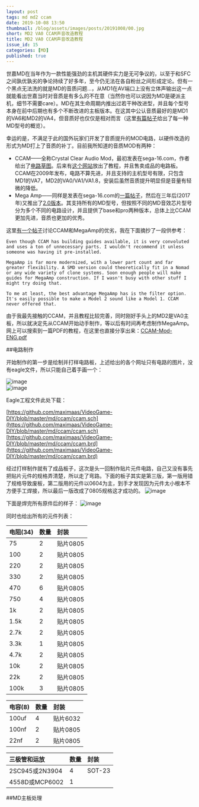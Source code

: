 ```yaml
---
layout: post
tags: md md2 ccam
date: 2019-10-08 13:50
thumbnail: /blog/assets/images/posts/20191008/00.jpg
short: MD2 VA0 CCAM声音改造教程
title: MD2 VA0 CCAM声音改造教程
issue_id: 15
categories: [MD]
published: true
---
```


世嘉MD在当年作为一款性能强劲的主机其硬件实力是无可争议的，以至于和SFC之间孰优孰劣的争论持续了好多年，至今仍无法在各自粉丝之间形成定论。但有一个黑点无法洗的就是MD的音质问题...<!--more-->，从MD1在AV端口上没有立体声输出这一点就能看出世嘉当时对音质是有多么的不在意（当然你也可以说因为MD是硬派主机，细节不需要care）。MD在其生命周期内推出过若干种改进型，并且每个型号本身在前中后期也有多个不断改进的主板版本。在这其中公认音质最好的是MD1的VA6和MD2的VA4，但音质好也仅仅是相对而言（这里[有篇帖子](http://www.sega-16.com/forum/showthread.php?7796-GUIDE-Telling-apart-good-Genesis-1s-and-Genesis-2s-from-bad-ones)给出了每一种MD型号的概览）。

幸运的是，不满足于此的国外玩家们开发了音质提升的MOD电路，以硬件改造的形式为MD打上了音质的补丁。目前我所知道的音质MOD有两种：

*   CCAM——全称Crystal Clear Audio Mod，最初发表在sega-16.com，作者给出了[电路草图](http://www.sega-16.com/forum/showthread.php?7686-Crystal-Clear-Audio-Mod-for-Sega-Mega-Drive-2-amp-Genesis-2-version-1-0)。后来有[这个网站](http://retrotimegames.com/ccam.html)放出了教程，并且售卖成品的电路板。CCAM在2009年发布，电路不算先进，并且支持的主机型号有限，只包含MD1的VA7，MD2的VA0/VA1/VA1.8，安装后虽然音质提升明显但是音量有轻微的降低。
*   Mega Amp——同样是发表在sega-16.com的[一篇帖子](http://www.sega-16.com/forum/showthread.php?26568-Introducing-the-Mega-Amp-The-universal-Genesis-audio-circuit)，然后在三年后(2017年)又推出了[2.0版本](http://www.sega-16.com/forum/showthread.php?31989-Take-your-Genesis-audio-to-the-next-level-The-Mega-Amp-2-0-is-here!)。其支持所有的MD型号，但按照不同的MD音效芯片型号分为多个不同的电路设计，并且提供了base和pro两种版本，总体上比CCAM更加先进，音质也更加的优秀。

这里[有一个帖子](http://www.sega-16.com/forum/archive/index.php/t-27128.html)讨论CCAM和MegaAmp的优劣，我在下面摘抄了一段供参考：

```
Even though CCAM has building guides available, it is very convoluted and uses a ton of unnecessary parts. I wouldn't recommend it unless someone was having it pre-installed.

MegaAmp is far more modernized, with a lower part count and far greater flexibility. A SMD version could theoretically fit in a Nomad or any wide variety of clone systems. Soon enough people will make guides for MegaAmp construction. If I wasn't busy with other stuff I might try doing that.

To me at least, the best advantage MegaAmp has is the filter option. It's easily possible to make a Model 2 sound like a Model 1. CCAM never offered that.
```

由于我最先接触的CCAM，并且教程比较完善，同时刚好手头上的MD2是VA0主板，所以就决定先从CCAM开始动手制作，等以后有时间再考虑制作MegaAmp。网上可以搜索到一篇PDF的教程，在这里也直接分享出来：[CCAM-Mod-ENG.pdf](https://github.com/maximaas/VideoGame-DIY/blob/master/md/ccam/CCAM-Mod-ENG.pdf)

##电路制作


开始制作的第一步是绘制并打样电路板，上述给出的各个网址只有电路的图片，没有eagle文件，所以只能自己着手画一个：

![image](/blog/assets/images/posts/20191008/01.png) <br/>
![image](/blog/assets/images/posts/20191008/02.png)

Eagle工程文件此处下载：

[https://github.com/maximaas/VideoGame-DIY/blob/master/md/ccam/ccam.sch](https://github.com/maximaas/VideoGame-DIY/blob/master/md/ccam/ccam.sch)<br/>
[https://github.com/maximaas/VideoGame-DIY/blob/master/md/ccam/ccam.brd](https://github.com/maximaas/VideoGame-DIY/blob/master/md/ccam/ccam.brd)

经过打样制作就有了成品板子，这次是头一回制作贴片元件电路，自己又没有事先把贴片元件的规格弄清楚，所以走了弯路。下面的板子其实是第三版，第一版用错了规格导致废板，第二版用的元件以0604为主，到手才发现因为元件太小根本不方便手工焊接，所以最后一版改成了0805规格这才成功的。
![image](/blog/assets/images/posts/20191008/03.png)

下面是焊完所有原件后的样子：
![image](/blog/assets/images/posts/20191008/04.png)

同时也给出所有的元件列表：

| 电阻(34) | 数量 | 封装     |
|:---------|:-----|:---------|
| 75       | 2    | 贴片0805 |
| 100      | 2    | 贴片0805 |
| 220      | 2    | 贴片0805 |
| 330      | 2    | 贴片0805 |
| 470      | 6    | 贴片0805 |
| 750      | 4    | 贴片0805 |
| 1k       | 2    | 贴片0805 |
| 1.5k     | 2    | 贴片0805 |
| 2.7k     | 2    | 贴片0805 |
| 3.3k     | 1    | 贴片0805 |
| 4.7k     | 2    | 贴片0805 |
| 10k      | 2    | 贴片0805 |
| 22k      | 2    | 贴片0805 |
| 100k     | 3    | 贴片0805 |

| 电容(8)  | 数量 | 封装     |
|:---------|:-----|:---------|
| 100uf    | 4    | 贴片6032 |
| 100nf    | 2    | 贴片0805 |
| 22nf     | 2    | 贴片0805 |

| 三极管和运放   | 数量 | 封装   |
|:---------------|:-----|:-------|
| 2SC945或2N3904 | 4    | SOT-23 |
| 4558D或MCP6002 | 1    |        |


##MD主板处理
